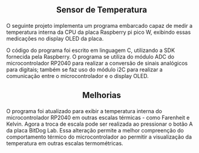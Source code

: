 
## <p align="center"> Sensor de Temperatura </p> 

O seguinte projeto implementa um programa embarcado capaz de medir a temperatura interna da CPU da placa Raspberry pi pico W, exibindo essas medicações no display OLED da placa. 

O código do programa foi escrito em linguagem C, utilizando a SDK fornecida pela Raspberry. O programa se utiliza do módulo ADC do microcontrolador RP2040 para realizar a conversão de sinais analógicos para digitais; também se faz uso do módulo i2C para realizar a comunicação entre o microcontrolador e o display OLED. 

## <p align="center"> Melhorias </p> 

O programa foi atualizado para exibir a temperatura interna do microcontrolador RP2040 em outras escalas térmicas - como Farenheit e Kelvin. Agora a troca de escala pode ser realizada ao pressionar o botão A da placa BitDog Lab. Essa alteração permite a melhor compreenção do comportamento térmico do microcontrolador ao permitir a visualização da temperatura em outras escalas termométricas.

